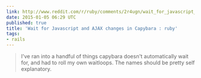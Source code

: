 ```yaml
---
link: http://www.reddit.com/r/ruby/comments/2r4ugn/wait_for_javascript_and_ajax_changes_in_capybara/
date: 2015-01-05 06:29 UTC
published: true
title: 'Wait for Javascript and AJAX changes in Capybara : ruby'
tags:
- rails
---
```


<blockquote>I've ran into a handful of things capybara doesn't automatically wait for, and had to roll my own waitloops. The names should be pretty self explanatory.</blockquote>
